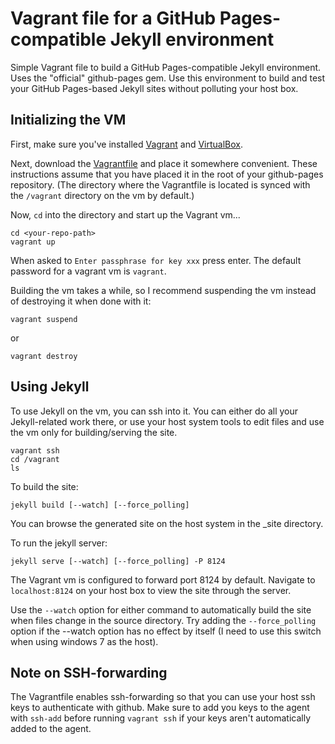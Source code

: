 Vagrant file for a GitHub Pages-compatible Jekyll environment
====================

Simple Vagrant file to build a GitHub Pages-compatible Jekyll environment. Uses the "official" github-pages gem. Use this environment to build and test your GitHub Pages-based Jekyll sites without polluting your host box.

Initializing the VM
-------------------

First, make sure you've installed [Vagrant](http://docs.vagrantup.com/v2/getting-started/index.html) and [VirtualBox](https://www.virtualbox.org/).

Next, download the [Vagrantfile](https://raw.githubusercontent.com/mikkorepolainen/vagrant-github-pages/master/Vagrantfile) and place it somewhere convenient.
These instructions assume that you have placed it in the root of your github-pages repository.
(The directory where the Vagrantfile is located is synced with the `/vagrant` directory on the vm by default.)  


Now, `cd` into the directory and start up the Vagrant vm...
```
cd <your-repo-path>
vagrant up
```
When asked to `Enter passphrase for key xxx` press enter.
The default password for a vagrant vm is `vagrant`.

Building the vm takes a while, so I recommend suspending the vm instead of destroying it when done with it:
```
vagrant suspend
```
or
```
vagrant destroy
```

Using Jekyll
------------

To use Jekyll on the vm, you can ssh into it.
You can either do all your Jekyll-related work there, or use your host system tools to edit files and use the vm only for building/serving the site.
```
vagrant ssh
cd /vagrant
ls
```

To build the site:
```
jekyll build [--watch] [--force_polling]
```
You can browse the generated site on the host system in the _site directory.

To run the jekyll server:
```
jekyll serve [--watch] [--force_polling] -P 8124
```
The Vagrant vm is configured to forward port 8124 by default.
Navigate to `localhost:8124` on your host box to view the site through the server.

Use the `--watch` option for either command to automatically build the site when files change in the source directory.
Try adding the `--force_polling` option if the --watch option has no effect by itself (I need to use this switch when using windows 7 as the host).

Note on SSH-forwarding
---------------------
The Vagrantfile enables ssh-forwarding so that you can use your host ssh keys to authenticate with github. Make sure to add you keys to the agent with ```ssh-add``` before running ```vagrant ssh``` if your keys aren't automatically added to the agent.
